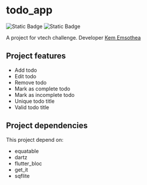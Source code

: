 # todo_app
 ![Static Badge](https://img.shields.io/badge/Dart_Analyze-Pass-blue) ![Static Badge](https://img.shields.io/badge/License-MIT-purple?link=https%3A%2F%2Fgithub.com%2Fcodebox168%2Fmime_type_ext%2Fblob%2Fmain%2FLICENSE)

A project for vtech challenge.
Developer [Kem Emsothea](https://www.linkedin.com/in/kem-emsothea)

## Project features
  - Add todo
  - Edit todo
  - Remove todo
  - Mark as complete todo
  - Mark as incomplete todo
  - Unique todo title
  - Valid todo title

## Project dependencies
This project depend on:
  - equatable
  - dartz
  - flutter_bloc
  - get_it
  - sqflite

